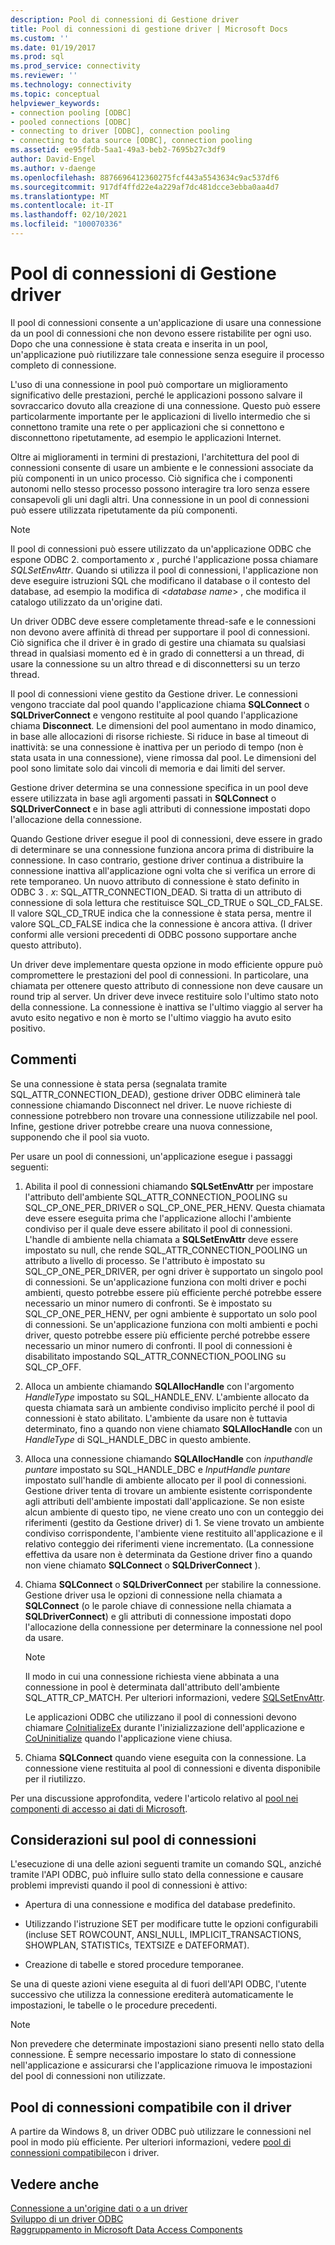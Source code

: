 ```yaml
---
description: Pool di connessioni di Gestione driver
title: Pool di connessioni di gestione driver | Microsoft Docs
ms.custom: ''
ms.date: 01/19/2017
ms.prod: sql
ms.prod_service: connectivity
ms.reviewer: ''
ms.technology: connectivity
ms.topic: conceptual
helpviewer_keywords:
- connection pooling [ODBC]
- pooled connections [ODBC]
- connecting to driver [ODBC], connection pooling
- connecting to data source [ODBC], connection pooling
ms.assetid: ee95ffdb-5aa1-49a3-beb2-7695b27c3df9
author: David-Engel
ms.author: v-daenge
ms.openlocfilehash: 8876696412360275fcf443a5543634c9ac537df6
ms.sourcegitcommit: 917df4ffd22e4a229af7dc481dcce3ebba0aa4d7
ms.translationtype: MT
ms.contentlocale: it-IT
ms.lasthandoff: 02/10/2021
ms.locfileid: "100070336"
---
```

# <a name="driver-manager-connection-pooling"></a>Pool di connessioni di Gestione driver
Il pool di connessioni consente a un'applicazione di usare una connessione da un pool di connessioni che non devono essere ristabilite per ogni uso. Dopo che una connessione è stata creata e inserita in un pool, un'applicazione può riutilizzare tale connessione senza eseguire il processo completo di connessione.  
  
 L'uso di una connessione in pool può comportare un miglioramento significativo delle prestazioni, perché le applicazioni possono salvare il sovraccarico dovuto alla creazione di una connessione. Questo può essere particolarmente importante per le applicazioni di livello intermedio che si connettono tramite una rete o per applicazioni che si connettono e disconnettono ripetutamente, ad esempio le applicazioni Internet.  
  
 Oltre ai miglioramenti in termini di prestazioni, l'architettura del pool di connessioni consente di usare un ambiente e le connessioni associate da più componenti in un unico processo. Ciò significa che i componenti autonomi nello stesso processo possono interagire tra loro senza essere consapevoli gli uni dagli altri. Una connessione in un pool di connessioni può essere utilizzata ripetutamente da più componenti.  
  
> [!NOTE]
>  Il pool di connessioni può essere utilizzato da un'applicazione ODBC che espone ODBC 2. comportamento *x* , purché l'applicazione possa chiamare *SQLSetEnvAttr*. Quando si utilizza il pool di connessioni, l'applicazione non deve eseguire istruzioni SQL che modificano il database o il contesto del database, ad esempio la modifica di \<*database name*> , che modifica il catalogo utilizzato da un'origine dati.  


 Un driver ODBC deve essere completamente thread-safe e le connessioni non devono avere affinità di thread per supportare il pool di connessioni. Ciò significa che il driver è in grado di gestire una chiamata su qualsiasi thread in qualsiasi momento ed è in grado di connettersi a un thread, di usare la connessione su un altro thread e di disconnettersi su un terzo thread.  
  
 Il pool di connessioni viene gestito da Gestione driver. Le connessioni vengono tracciate dal pool quando l'applicazione chiama **SQLConnect** o **SQLDriverConnect** e vengono restituite al pool quando l'applicazione chiama **Disconnect**. Le dimensioni del pool aumentano in modo dinamico, in base alle allocazioni di risorse richieste. Si riduce in base al timeout di inattività: se una connessione è inattiva per un periodo di tempo (non è stata usata in una connessione), viene rimossa dal pool. Le dimensioni del pool sono limitate solo dai vincoli di memoria e dai limiti del server.  
  
 Gestione driver determina se una connessione specifica in un pool deve essere utilizzata in base agli argomenti passati in **SQLConnect** o **SQLDriverConnect** e in base agli attributi di connessione impostati dopo l'allocazione della connessione.  
  
 Quando Gestione driver esegue il pool di connessioni, deve essere in grado di determinare se una connessione funziona ancora prima di distribuire la connessione. In caso contrario, gestione driver continua a distribuire la connessione inattiva all'applicazione ogni volta che si verifica un errore di rete temporaneo. Un nuovo attributo di connessione è stato definito in ODBC 3 *. x*: SQL_ATTR_CONNECTION_DEAD. Si tratta di un attributo di connessione di sola lettura che restituisce SQL_CD_TRUE o SQL_CD_FALSE. Il valore SQL_CD_TRUE indica che la connessione è stata persa, mentre il valore SQL_CD_FALSE indica che la connessione è ancora attiva. (I driver conformi alle versioni precedenti di ODBC possono supportare anche questo attributo).  
  
 Un driver deve implementare questa opzione in modo efficiente oppure può compromettere le prestazioni del pool di connessioni. In particolare, una chiamata per ottenere questo attributo di connessione non deve causare un round trip al server. Un driver deve invece restituire solo l'ultimo stato noto della connessione. La connessione è inattiva se l'ultimo viaggio al server ha avuto esito negativo e non è morto se l'ultimo viaggio ha avuto esito positivo.  
  
## <a name="remarks"></a>Commenti  
 Se una connessione è stata persa (segnalata tramite SQL_ATTR_CONNECTION_DEAD), gestione driver ODBC eliminerà tale connessione chiamando Disconnect nel driver. Le nuove richieste di connessione potrebbero non trovare una connessione utilizzabile nel pool. Infine, gestione driver potrebbe creare una nuova connessione, supponendo che il pool sia vuoto.  
  
 Per usare un pool di connessioni, un'applicazione esegue i passaggi seguenti:  
  
1.  Abilita il pool di connessioni chiamando **SQLSetEnvAttr** per impostare l'attributo dell'ambiente SQL_ATTR_CONNECTION_POOLING su SQL_CP_ONE_PER_DRIVER o SQL_CP_ONE_PER_HENV. Questa chiamata deve essere eseguita prima che l'applicazione allochi l'ambiente condiviso per il quale deve essere abilitato il pool di connessioni. L'handle di ambiente nella chiamata a **SQLSetEnvAttr** deve essere impostato su null, che rende SQL_ATTR_CONNECTION_POOLING un attributo a livello di processo. Se l'attributo è impostato su SQL_CP_ONE_PER_DRIVER, per ogni driver è supportato un singolo pool di connessioni. Se un'applicazione funziona con molti driver e pochi ambienti, questo potrebbe essere più efficiente perché potrebbe essere necessario un minor numero di confronti. Se è impostato su SQL_CP_ONE_PER_HENV, per ogni ambiente è supportato un solo pool di connessioni. Se un'applicazione funziona con molti ambienti e pochi driver, questo potrebbe essere più efficiente perché potrebbe essere necessario un minor numero di confronti. Il pool di connessioni è disabilitato impostando SQL_ATTR_CONNECTION_POOLING su SQL_CP_OFF.  
  
2.  Alloca un ambiente chiamando **SQLAllocHandle** con l'argomento *HandleType* impostato su SQL_HANDLE_ENV. L'ambiente allocato da questa chiamata sarà un ambiente condiviso implicito perché il pool di connessioni è stato abilitato. L'ambiente da usare non è tuttavia determinato, fino a quando non viene chiamato **SQLAllocHandle** con un *HandleType* di SQL_HANDLE_DBC in questo ambiente.  
  
3.  Alloca una connessione chiamando **SQLAllocHandle** con *inputhandle puntare* impostato su SQL_HANDLE_DBC e *InputHandle puntare* impostato sull'handle di ambiente allocato per il pool di connessioni. Gestione driver tenta di trovare un ambiente esistente corrispondente agli attributi dell'ambiente impostati dall'applicazione. Se non esiste alcun ambiente di questo tipo, ne viene creato uno con un conteggio dei riferimenti (gestito da Gestione driver) di 1. Se viene trovato un ambiente condiviso corrispondente, l'ambiente viene restituito all'applicazione e il relativo conteggio dei riferimenti viene incrementato. (La connessione effettiva da usare non è determinata da Gestione driver fino a quando non viene chiamato **SQLConnect** o **SQLDriverConnect** ).  
  
4.  Chiama **SQLConnect** o **SQLDriverConnect** per stabilire la connessione. Gestione driver usa le opzioni di connessione nella chiamata a **SQLConnect** (o le parole chiave di connessione nella chiamata a **SQLDriverConnect**) e gli attributi di connessione impostati dopo l'allocazione della connessione per determinare la connessione nel pool da usare.  
  
    > [!NOTE]  
    >  Il modo in cui una connessione richiesta viene abbinata a una connessione in pool è determinata dall'attributo dell'ambiente SQL_ATTR_CP_MATCH. Per ulteriori informazioni, vedere [SQLSetEnvAttr](../../../odbc/reference/syntax/sqlsetenvattr-function.md).  
  
     Le applicazioni ODBC che utilizzano il pool di connessioni devono chiamare [CoInitializeEx](/windows/win32/api/combaseapi/nf-combaseapi-coinitializeex) durante l'inizializzazione dell'applicazione e [CoUninitialize](/windows/win32/api/combaseapi/nf-combaseapi-couninitialize) quando l'applicazione viene chiusa.  
  
5.  Chiama **SQLConnect** quando viene eseguita con la connessione. La connessione viene restituita al pool di connessioni e diventa disponibile per il riutilizzo.  
  
 Per una discussione approfondita, vedere l'articolo relativo al [pool nei componenti di accesso ai dati di Microsoft](/previous-versions/ms810829(v=msdn.10)).  
  
## <a name="connection-pooling-considerations"></a>Considerazioni sul pool di connessioni  
 L'esecuzione di una delle azioni seguenti tramite un comando SQL, anziché tramite l'API ODBC, può influire sullo stato della connessione e causare problemi imprevisti quando il pool di connessioni è attivo:  
  
-   Apertura di una connessione e modifica del database predefinito.  
  
-   Utilizzando l'istruzione SET per modificare tutte le opzioni configurabili (incluse SET ROWCOUNT, ANSI_NULL, IMPLICIT_TRANSACTIONS, SHOWPLAN, STATISTICs, TEXTSIZE e DATEFORMAT).  
  
-   Creazione di tabelle e stored procedure temporanee.  
  
 Se una di queste azioni viene eseguita al di fuori dell'API ODBC, l'utente successivo che utilizza la connessione erediterà automaticamente le impostazioni, le tabelle o le procedure precedenti.  
  
> [!NOTE]  
>  Non prevedere che determinate impostazioni siano presenti nello stato della connessione. È sempre necessario impostare lo stato di connessione nell'applicazione e assicurarsi che l'applicazione rimuova le impostazioni del pool di connessioni non utilizzate.  
  
## <a name="driver-aware-connection-pooling"></a>Pool di connessioni compatibile con il driver  
 A partire da Windows 8, un driver ODBC può utilizzare le connessioni nel pool in modo più efficiente. Per ulteriori informazioni, vedere [pool di connessioni compatibile](../../../odbc/reference/develop-app/driver-aware-connection-pooling.md)con i driver.  
  
## <a name="see-also"></a>Vedere anche  
 [Connessione a un'origine dati o a un driver](../../../odbc/reference/develop-app/connecting-to-a-data-source-or-driver.md)   
 [Sviluppo di un driver ODBC](../../../odbc/reference/develop-driver/developing-an-odbc-driver.md)   
 [Raggruppamento in Microsoft Data Access Components](/previous-versions/ms810829(v=msdn.10))